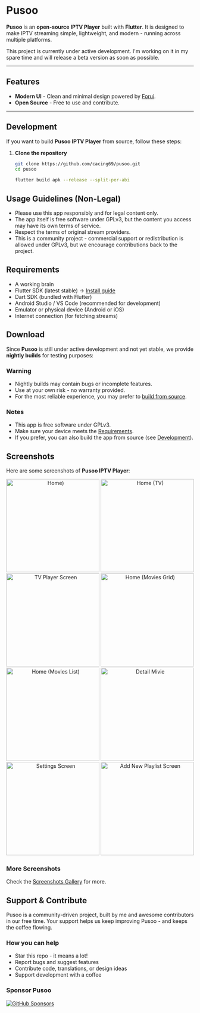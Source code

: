 # Pusoo

**Pusoo** is an **open-source IPTV Player** built with **Flutter**.
It is designed to make IPTV streaming simple, lightweight, and modern - running across multiple platforms.

This project is currently under active development. I'm working on it in my spare time and will release a beta version as soon as possible.

---

## Features

- **Modern UI** - Clean and minimal design powered by [Forui](https://forui.dev/).
- **Open Source** - Free to use and contribute.

---

## Development

If you want to build **Pusoo IPTV Player** from source, follow these steps:

1. **Clone the repository**

   ```bash
   git clone https://github.com/cacing69/pusoo.git
   cd pusoo

   flutter build apk --release --split-per-abi
   ```
<!--
## Screenshoot

  Screen | Pictures
 --- | ---
 Setting | <img src="screens/setting.png" height= "800"/>
 Setting (Manage Provider) | <img src="screens/setting_manage_provider.png" height= "800"/>&nbsp;<img src="screens/setting_manage_provider_add.png" height= "800"/>&nbsp;<img src="screens/setting_manage_add_playlist.png" height= "800"/>&nbsp;<img src="screens/setting_manage_provider_dialog_action_on_provider.png" height= "800"/>&nbsp;
 Home (Live TV) | <img src="screens/home_live_tv.png" height= "800"/>&nbsp;<img src="screens/home_live_tv_filter.png" height= "800"/>&nbsp;<img src="screens/home_live_tv_dialog_change_active_playlist.png" height= "800"/>&nbsp;<img src="screens/home_live_tv_player.png" height= "800"/>&nbsp;<img src="screens/home_live_tv_category.png" height= "800"/>
 Home (Movie) | <img src="screens/home_movies.jpeg" height= "800"/>&nbsp;<img src="screens/home_movie_detail_about.png" height= "800"/>&nbsp;<img src="screens/home_movie_detail_trailer.png" height= "800"/>
 Home (Series) | <img src="screens/home_series.png" height= "800"/> -->

## Usage Guidelines (Non-Legal)

- Please use this app responsibly and for legal content only.
- The app itself is free software under GPLv3, but the content you access may have its own terms of service.
- Respect the terms of original stream providers.
- This is a community project - commercial support or redistribution is allowed under GPLv3, but we encourage contributions back to the project.

## Requirements

- A working brain
- Flutter SDK (latest stable) → [Install guide](https://docs.flutter.dev/get-started/install)
- Dart SDK (bundled with Flutter)
- Android Studio / VS Code (recommended for development)
- Emulator or physical device (Android or iOS)
- Internet connection (for fetching streams)

## Download

Since **Pusoo** is still under active development and not yet stable,
we provide **nightly builds** for testing purposes:

<!-- - **Nightly Build (unstable)** → [Latest nightly](https://github.com/yourusername/pusoo/releases/tag/nightly)
- **Pre-release APKs** → [Releases Page](https://github.com/yourusername/pusoo/releases) -->

### Warning

- Nightly builds may contain bugs or incomplete features.
- Use at your own risk - no warranty provided.
- For the most reliable experience, you may prefer to [build from source](#development).

### Notes

- This app is free software under GPLv3.
- Make sure your device meets the [Requirements](#requirements).
- If you prefer, you can also build the app from source (see [Development](#development)).

## Screenshots

Here are some screenshots of **Pusoo IPTV Player**:

<p align="center">
  <img src="docs/images/features/home_main.png" width="250" alt="Home)"/>
  <img src="docs/images/features/home_live_tv.png" width="250" alt="Home (TV)"/>
  <img src="docs/images/features/home_live_tv_player.png" width="250" alt="TV Player Screen"/>
  <img src="docs/images/features/home_movies_grid.png" width="250" alt="Home (Movies Grid)"/>
  <img src="docs/images/features/home_movies_list.png" width="250" alt="Home (Movies List)"/>
  <img src="docs/images/features/home_movie_detail_about.png" width="250" alt="Detail Mivie"/>
  <img src="docs/images/features/setting.png" width="250" alt="Settings Screen"/>
  <img src="docs/images/features/setting_manage_source_add_playlist.png" width="250" alt="Add New Playlist Screen"/>
</p>

### More Screenshots

Check the [Screenshots Gallery](docs/images/features) for more.

## Support & Contribute

Pusoo is a community-driven project, built by me and awesome contributors in our free time.
Your support helps us keep improving Pusoo - and keeps the coffee flowing.

### How you can help

- Star this repo - it means a lot!
- Report bugs and suggest features
- Contribute code, translations, or design ideas
- Support development with a coffee

### Sponsor Pusoo

[![GitHub Sponsors](https://img.shields.io/badge/Sponsor%20on%20GitHub-❤-brightgreen)](https://github.com/sponsors/cacing69)
